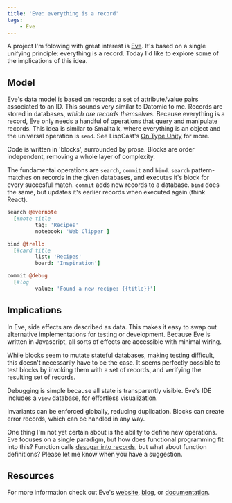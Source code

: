 ```yaml
---
title: 'Eve: everything is a record'
tags:
    - Eve
---
```


A project I'm folowing with great interest is [Eve](http://witheve.com/). It's based on a single unifying principle: everything is a record. Today I'd like to explore some of the implications of this idea.

<!-- more -->

## Model
Eve's data model is based on records: a set of attribute/value pairs associated to an ID.
This sounds very similar to Datomic to me.
Records are stored in databases, _which are records themselves_.
Because everything is a record, Eve only needs a handful of operations that query and manipulate records.
This idea is similar to Smalltalk, where everything is an object and the universal operation is `send`.
See LispCast's [On Type Unity](http://www.lispcast.com/on-type-unity) for more.

Code is written in 'blocks', surrounded by prose.
Blocks are order independent, removing a whole layer of complexity.

The fundamental operations are `search`, `commit` and `bind`.
`search` pattern-matches on records in the given databases, and executes it's block for every succesful match.
`commit` adds new records to a database.
`bind` does the same, but updates it's earlier records when executed again (think React).

```coffeescript
search @evernote
  [#note title
         tag: 'Recipes'
         notebook: 'Web Clipper']

bind @trello
  [#card title
         list: 'Recipes'
         board: 'Inspiration']

commit @debug
  [#log
         value: 'Found a new recipe: {{title}}']
```

## Implications
In Eve, side effects are described as data.
This makes it easy to swap out alternative implementations for testing or development.
Because Eve is written in Javascript, all sorts of effects are accessible with minimal wiring.

While blocks seem to mutate stateful databases, making testing difficult, this doesn't necessarily have to be the case.
It seems perfectly possible to test blocks by invoking them with a set of records, and verifying the resulting set of records.

Debugging is simple because all state is transparently visible.
Eve's IDE includes a `view` database, for effortless visualization.

Invariants can be enforced globally, reducing duplication.
Blocks can create error records, which can be handled in any way.

One thing I'm not yet certain about is the ability to define new operations.
Eve focuses on a single paradigm, but how does functional programming fit into this?
Function calls [desugar into records](http://docs.witheve.com/handbook/functions/), but what about function definitions?
Please let me know when you have a suggestion.

## Resources
For more information check out Eve's [website](http://witheve.com/), [blog](http://incidentalcomplexity.com/), or [documentation](http://docs.witheve.com/handbook/intro/).
